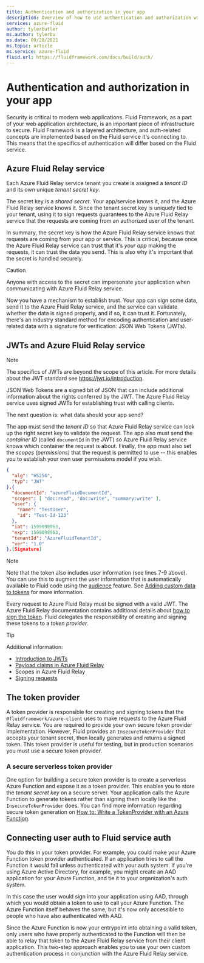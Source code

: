 ```yaml
---
title: Authentication and authorization in your app
description: Overview of how to use authentication and authorization with an Azure Fluid Relay service. 
services: azure-fluid
author: tylerbutler
ms.author: tylerbu
ms.date: 09/28/2021
ms.topic: article
ms.service: azure-fluid
fluid.url: https://fluidframework.com/docs/build/auth/
---
```


# Authentication and authorization in your app

Security is critical to modern web applications. Fluid Framework, as a part of your web application architecture, is an
important piece of infrastructure to secure. Fluid Framework is a layered architecture, and auth-related concepts are implemented based on the Fluid service it's connecting to. This means that the specifics of authentication will differ based on the Fluid service.

## Azure Fluid Relay service

Each Azure Fluid Relay service tenant you create is assigned a *tenant ID* and its own unique *tenant secret key*.

The secret key is a *shared secret*. Your app/service knows it, and the Azure Fluid Relay service knows it. Since the
tenant secret key is uniquely tied to your tenant, using it to sign requests guarantees to the Azure Fluid Relay service
that the requests are coming from an authorized user of the tenant.

In summary, the secret key is how the Azure Fluid Relay service knows that requests are coming from your app or service. This is critical, because once the Azure Fluid Relay service can trust that it's *your app* making the requests, it can trust the data you send. This is also why it's important that the secret is handled securely.

> [!CAUTION]
> Anyone with access to the secret can impersonate your application when communicating with Azure Fluid Relay service.

Now you have a mechanism to establish trust. Your app can sign some data, send it to the Azure Fluid Relay service, and the service can validate whether the
data is signed properly, and if so, it can trust it. Fortunately, there's an industry standard method for encoding
authentication and user-related data with a signature for verification: JSON Web Tokens (JWTs).

## JWTs and Azure Fluid Relay service

> [!NOTE]
> The specifics of JWTs are beyond the scope of this article. For more details about the JWT standard see
> <https://jwt.io/introduction>.

JSON Web Tokens are a signed bit of JSON that can include additional information about the rights conferred by the
JWT. The Azure Fluid Relay service uses signed JWTs for establishing trust with calling clients.

The next question is: what data should your app send?

The app must send the *tenant ID* so that Azure Fluid Relay service can look up the right secret key to validate the
request. The app also must send the *container ID* (called `documentId` in the JWT) so Azure Fluid Relay service knows which
container the request is about. Finally, the app must also set the *scopes (permissions)* that the request is permitted
to use -- this enables you to establish your own user permissions model if you wish.

```json {linenos=inline,hl_lines=["5-6",13]}
{
  "alg": "HS256",
  "typ": "JWT"
}.{
  "documentId": "azureFluidDocumentId",
  "scopes": [ "doc:read", "doc:write", "summary:write" ],
  "user": {
    "name": "TestUser",
    "id": "Test-Id-123"
  },
  "iat": 1599098963,
  "exp": 1599098963,
  "tenantId": "AzureFluidTenantId",
  "ver": "1.0"
}.[Signature]
```

> [!NOTE]
> Note that the token also includes user information (see lines 7-9 above). You can use this to augment the user
> information that is automatically available to Fluid code using the [audience](../how-tos/connect-fluid-azure-service.md#getting-audience-details) feature. See [Adding custom data to tokens](../how-tos/connect-fluid-azure-service.md#adding-custom-data-to-tokens) for more information.

Every request to Azure Fluid Relay must be signed with a valid JWT. The Azure Fluid Relay documentation contains
additional details about [how to sign the token](../how-tos/fluid-jwtoken.md#how-can-you-generate-an-azure-fluid-relay-token). Fluid delegates the responsibility of creating and signing these
tokens to a *token provider.*

> [!TIP]
> Additional information:
>
> * [Introduction to JWTs](https://jwt.io/introduction)
> * [Payload claims in Azure Fluid Relay](../how-tos/fluid-jwtoken.md#payload-claims)
> * Scopes in Azure Fluid Relay
> * [Signing requests](../how-tos/fluid-jwtoken.md#how-can-you-generate-an-azure-fluid-relay-token)

## The token provider

A token provider is responsible for creating and signing tokens that the `@fluidframework/azure-client` uses to make
requests to the Azure Fluid Relay service. You are required to provide your own secure token provider implementation.
However, Fluid provides an `InsecureTokenProvider` that accepts your tenant secret, then locally generates and returns a signed token. This token provider is useful for testing, but in production scenarios you must use a secure token provider.

### A secure serverless token provider

One option for building a secure token provider is to create a serverless Azure Function and expose it as a token
provider. This enables you to store the *tenant secret key* on a secure server. Your application calls the Azure Function to
generate tokens rather than signing them locally like the `InsecureTokenProvider` does. You can find more information regarding secure token generation on [How to: Write a TokenProvider with an Azure Function](../how-tos/azure-function-token-provider.md).

## Connecting user auth to Fluid service auth

You do this in your token provider. For example, you could make your Azure Function token provider authenticated. If an
application tries to call the Function it would fail unless authenticated with your auth system. If you're using Azure
Active Directory, for example, you might create an AAD application for your Azure Function, and tie it to your
organization's auth system.

In this case the user would sign into your application using AAD, through which you would obtain a token to use to call
your Azure Function. The Azure Function itself behaves the same, but it's now only accessible to people who have also
authenticated with AAD.

Since the Azure Function is now your entrypoint into obtaining a valid token, only users who have properly authenticated
to the Function will then be able to relay that token to the Azure Fluid Relay service from their client application.
This two-step approach enables you to use your own custom authentication process in conjunction with the Azure Fluid
Relay service.
